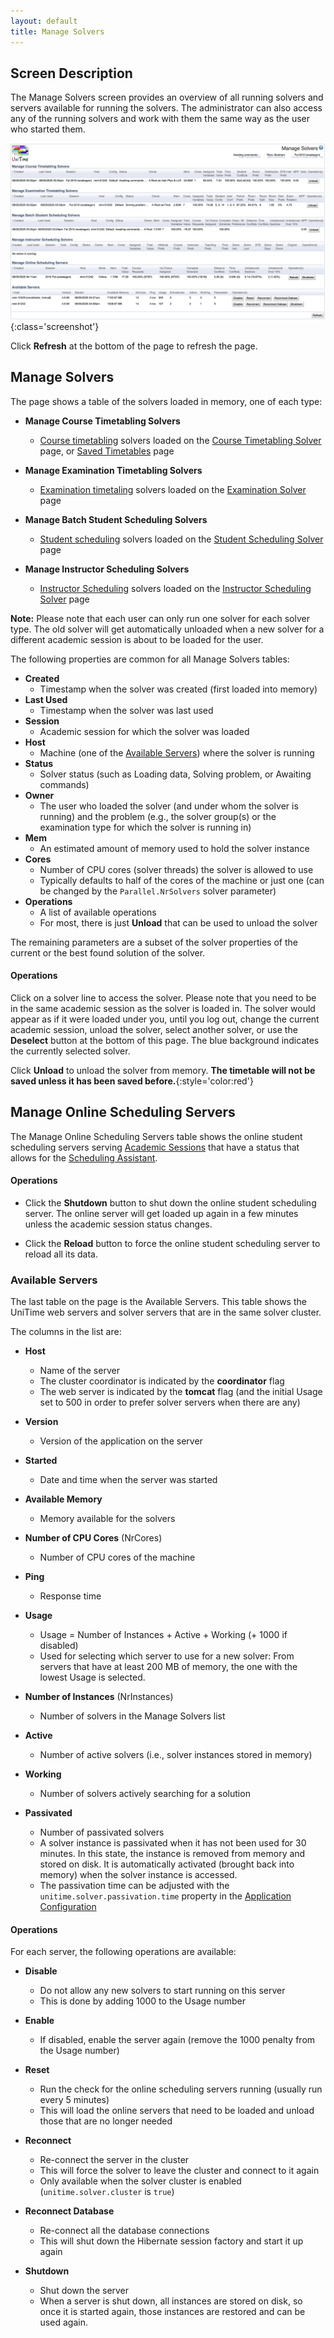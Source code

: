 ```yaml
---
layout: default
title: Manage Solvers
---
```



## Screen Description

The Manage Solvers screen provides an overview of all running solvers and servers available for running the solvers. The administrator can also access any of the running solvers and work with them the same way as the user who started them.

![Manage Solvers](images/manage-solvers-1.png){:class='screenshot'}

Click **Refresh** at the bottom of the page to refresh the page.

## Manage Solvers

The page shows a table of the solvers loaded in memory, one of each type:

* **Manage Course Timetabling Solvers**
    * [Course timetabling](course-timetabling) solvers loaded on the [Course Timetabling Solver](course-timetabling-solver) page, or [Saved Timetables](saved-timetables) page

* **Manage Examination Timetabling Solvers**
    * [Examination timetaling](examination-timetabling) solvers loaded on the [Examination Solver](examination-solver) page

* **Manage Batch Student Scheduling Solvers**
    * [Student scheduling](student-scheduling) solvers loaded on the [Student Scheduling Solver](student-scheduling-solver) page

* **Manage Instructor Scheduling Solvers**
    * [Instructor Scheduling](instructor-scheduling) solvers loaded on the [Instructor Scheduling Solver](instructor-scheduling-solver) page

**Note:** Please note that each user can only run one solver for each solver type. The old solver will get automatically unloaded when a new solver for a different academic session is about to be loaded for the user.

The following properties are common for all Manage Solvers tables:

* **Created**
    * Timestamp when the solver was created (first loaded into memory)
* **Last Used**
    * Timestamp when the solver was last used
* **Session**
    * Academic session for which the solver was loaded
* **Host**
    * Machine (one of the [Available Servers](#available-servers)) where the solver is running
* **Status**
    * Solver status (such as Loading data, Solving problem, or Awaiting commands)
* **Owner**
    * The user who loaded the solver (and under whom the solver is running) and the problem (e.g., the solver group(s) or the examination type for which the solver is running in)
* **Mem**
    * An estimated amount of memory used to hold the solver instance
* **Cores**
    * Number of CPU cores (solver threads) the solver is allowed to use
    * Typically defaults to half of the cores of the machine or just one (can be changed by the `Parallel.NrSolvers` solver parameter)
* **Operations**
    * A list of available operations
    * For most, there is just **Unload** that can be used to unload the solver

The remaining parameters are a subset of the solver properties of the current or the best found solution of the solver.

#### Operations

Click on a solver line to access the solver. Please note that you need to be in the same academic session as the solver is loaded in. The solver would appear as if it were loaded under you, until you log out, change the current academic session, unload the solver, select another solver, or use the **Deselect** button at the bottom of this page. The blue background indicates the currently selected solver.

Click **Unload** to unload the solver from memory. **The timetable will not be saved unless it has been saved before.**{:style='color:red'}


## Manage Online Scheduling Servers

The Manage Online Scheduling Servers table shows the online student scheduling servers serving [Academic Sessions](academic-sessions) that have a status that allows for the [Scheduling Assistant](student-scheduling-assistant).

#### Operations

* Click the **Shutdown** button to shut down the online student scheduling server. The online server will get loaded up again in a few minutes unless the academic session status changes.

* Click the **Reload** button to force the online student scheduling server to reload all its data.

### Available Servers

The last table on the page is the Available Servers. This table shows the UniTime web servers and solver servers that are in the same solver cluster.

The columns in the list are:

* **Host**
    * Name of the server
    * The cluster coordinator is indicated by the **coordinator** flag
    * The web server is indicated by the **tomcat** flag (and the initial Usage set to 500 in order to prefer solver servers when there are any)

* **Version**
    * Version of the application on the server

* **Started**
    * Date and time when the server was started

* **Available Memory**
    * Memory available for the solvers

* **Number of CPU Cores** (NrCores)
    * Number of CPU cores of the machine

* **Ping**
    * Response time

* **Usage**
    * Usage = Number of Instances + Active + Working (+ 1000 if disabled)
    * Used for selecting which server to use for a new solver: From servers that have at least 200 MB of memory, the one with the lowest Usage is selected.

* **Number of Instances** (NrInstances)
    * Number of solvers in the Manage Solvers list

* **Active**
    * Number of active solvers (i.e., solver instances stored in memory)

* **Working**
    * Number of solvers actively searching for a solution

* **Passivated**
    * Number of passivated solvers
    * A solver instance is passivated when it has not been used for 30 minutes. In this state, the instance is removed from memory and stored on disk. It is automatically activated (brought back into memory) when the solver instance is accessed.
    * The passivation time can be adjusted with the `unitime.solver.passivation.time` property in the [Application Configuration](application-configuration)

#### Operations

For each server, the following operations are available:

* **Disable**
    * Do not allow any new solvers to start running on this server
    * This is done by adding 1000 to the Usage number

* **Enable**
    * If disabled, enable the server again (remove the 1000 penalty from the Usage number)

* **Reset**
    * Run the check for the online scheduling servers running (usually run every 5 minutes)
    * This will load the online servers that need to be loaded and unload those that are no longer needed

* **Reconnect**
    * Re-connect the server in the cluster
    * This will force the solver to leave the cluster and connect to it again
    * Only available when the solver cluster is enabled (`unitime.solver.cluster` is `true`)

* **Reconnect Database**
    * Re-connect all the database connections 
    * This will shut down the Hibernate session factory and start it up again

* **Shutdown**
    * Shut down the server
    * When a server is shut down, all instances are stored on disk, so once it is started again, those instances are restored and can be used again.

